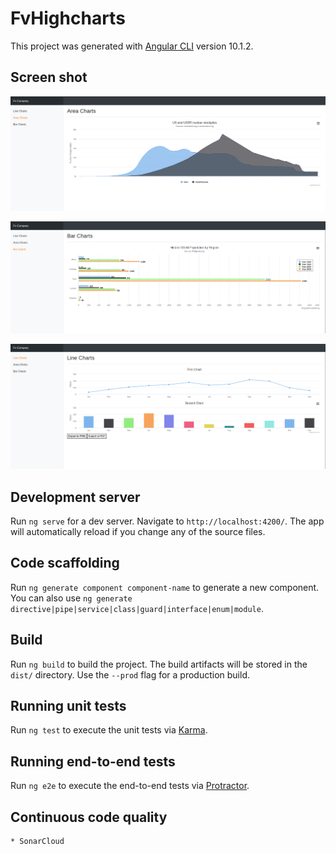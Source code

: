 # FvHighcharts

This project was generated with [Angular CLI](https://github.com/angular/angular-cli) version 10.1.2.


## Screen shot
	
![area-charts](https://github.com/fvdavid/fv-highcharts/blob/main/screenshot/area-charts.png)

![bar-charts](https://github.com/fvdavid/fv-highcharts/blob/main/screenshot/bar-charts.png)

![line-charts](https://github.com/fvdavid/fv-highcharts/blob/main/screenshot/line-charts.png)

## Development server

Run `ng serve` for a dev server. Navigate to `http://localhost:4200/`. The app will automatically reload if you change any of the source files.

## Code scaffolding

Run `ng generate component component-name` to generate a new component. You can also use `ng generate directive|pipe|service|class|guard|interface|enum|module`.

## Build

Run `ng build` to build the project. The build artifacts will be stored in the `dist/` directory. Use the `--prod` flag for a production build.

## Running unit tests

Run `ng test` to execute the unit tests via [Karma](https://karma-runner.github.io).

## Running end-to-end tests

Run `ng e2e` to execute the end-to-end tests via [Protractor](http://www.protractortest.org/).

## Continuous code quality
    * SonarCloud
